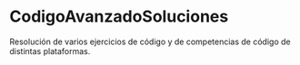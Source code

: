 # CodigoAvanzadoSoluciones
Resolución de varios ejercicios de código y de competencias de código de distintas plataformas.
